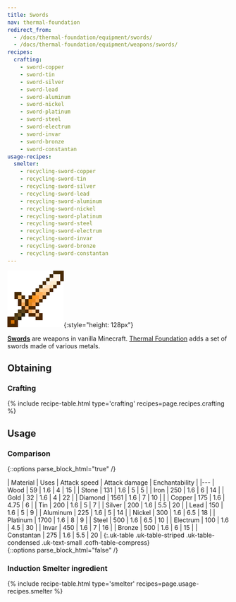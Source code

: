 ```yaml
---
title: Swords
nav: thermal-foundation
redirect_from:
  - /docs/thermal-foundation/equipment/swords/
  - /docs/thermal-foundation/equipment/weapons/swords/
recipes:
  crafting:
    - sword-copper
    - sword-tin
    - sword-silver
    - sword-lead
    - sword-aluminum
    - sword-nickel
    - sword-platinum
    - sword-steel
    - sword-electrum
    - sword-invar
    - sword-bronze
    - sword-constantan
usage-recipes:
  smelter:
    - recycling-sword-copper
    - recycling-sword-tin
    - recycling-sword-silver
    - recycling-sword-lead
    - recycling-sword-aluminum
    - recycling-sword-nickel
    - recycling-sword-platinum
    - recycling-sword-steel
    - recycling-sword-electrum
    - recycling-sword-invar
    - recycling-sword-bronze
    - recycling-sword-constantan
---
```


![Swords](/assets/images/thermal-foundation/swords.gif){:style="height: 128px"}


**[Swords](https://minecraft.gamepedia.com/Sword)** are weapons in vanilla
Minecraft. [Thermal Foundation](/docs/thermal-foundation/) adds a set of swords
made of various metals.


Obtaining
---------

### Crafting
{% include recipe-table.html type='crafting' recipes=page.recipes.crafting %}


Usage
-----

### Comparison
{::options parse_block_html="true" /}
<div class="uk-overflow-container">
| Material | Uses | Attack speed | Attack damage | Enchantability |
|---
| Wood | 59 | 1.6 | 4 | 15 |
| Stone | 131 | 1.6 | 5 | 5 |
| Iron | 250 | 1.6 | 6 | 14 |
| Gold | 32 | 1.6 | 4 | 22 |
| Diamond | 1561 | 1.6 | 7 | 10 |
|
| Copper | 175 | 1.6 | 4.75 | 6 |
| Tin | 200 | 1.6 | 5 | 7 |
| Silver | 200 | 1.6 | 5.5 | 20 |
| Lead | 150 | 1.6 | 5 | 9 |
| Aluminum | 225 | 1.6 | 5 | 14 |
| Nickel | 300 | 1.6 | 6.5 | 18 |
| Platinum | 1700 | 1.6 | 8 | 9 |
| Steel | 500 | 1.6 | 6.5 | 10 |
| Electrum | 100 | 1.6 | 4.5 | 30 |
| Invar | 450 | 1.6 | 7 | 16 |
| Bronze | 500 | 1.6 | 6 | 15 |
| Constantan | 275 | 1.6 | 5.5 | 20 |
{:.uk-table .uk-table-striped .uk-table-condensed .uk-text-small .cofh-table-compress}
</div>
{::options parse_block_html="false" /}

### Induction Smelter ingredient
{% include recipe-table.html type='smelter' recipes=page.usage-recipes.smelter %}
